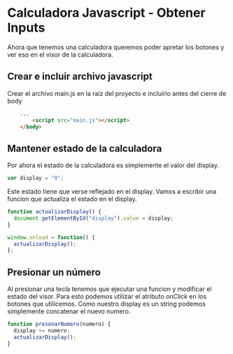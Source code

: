 # Calculadora Javascript - Obtener Inputs

Ahora que tenemos una calculadora queremos poder apretar los botones y ver eso en el visor de la calculadora.

## Crear e incluir archivo javascript

Crear el archivo main.js en la raíz del proyecto e incluirlo antes del cierre de body

```html
    ...
        <script src="main.js"></script>
    </body>
```

## Mantener estado de la calculadora

Por ahora el estado de la calculadora es simplemente el valor del display.

```javascript
var display = "0";
```

Este estado tiene que verse reflejado en el display. Vamos a escribir una funcion que actualiza el estado en el display.

```javascript
function actualizarDisplay() {
  document.getElementById("display").value = display;
}

window.onload = function() {
  actualizarDisplay();
};
```

## Presionar un número

Al presionar una tecla tenemos que ejecutar una funcion y modificar el estado del visor. Para esto podemos utilizar el atributo _onClick_ en los botones que utilicemos.
Como nuestro display es un string podemos simplemente concatenar el nuevo numero.

```javascript
function presonarNumero(numero) {
  display += numero;
  actualizarDisplay();
}
```
